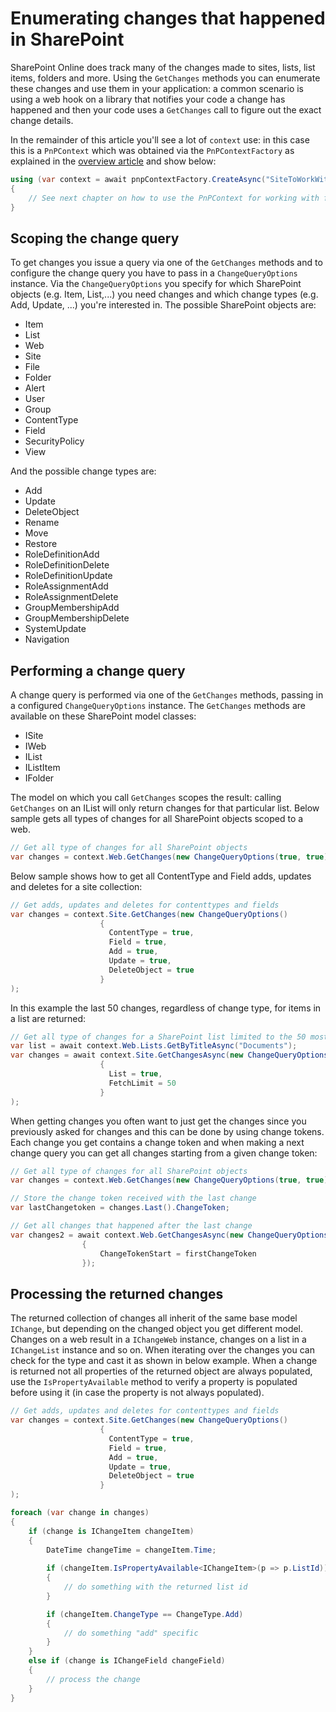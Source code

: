 # Enumerating changes that happened in SharePoint

SharePoint Online does track many of the changes made to sites, lists, list items, folders and more. Using the `GetChanges` methods you can enumerate these changes and use them in your application: a common scenario is using a web hook on a library that notifies your code a change has happened and then your code uses a `GetChanges` call to figure out the exact change details.

In the remainder of this article you'll see a lot of `context` use: in this case this is a `PnPContext` which was obtained via the `PnPContextFactory` as explained in the [overview article](readme.md) and show below:

```csharp
using (var context = await pnpContextFactory.CreateAsync("SiteToWorkWith"))
{
    // See next chapter on how to use the PnPContext for working with files
}
```

## Scoping the change query

To get changes you issue a query via one of the `GetChanges` methods and to configure the change query you have to pass in a `ChangeQueryOptions` instance. Via the `ChangeQueryOptions` you specify for which SharePoint objects (e.g. Item, List,...) you need changes and which change types (e.g. Add, Update, ...) you're interested in. The possible SharePoint objects are:

- Item
- List
- Web
- Site
- File
- Folder
- Alert
- User
- Group
- ContentType
- Field
- SecurityPolicy
- View

And the possible change types are:

- Add
- Update
- DeleteObject
- Rename
- Move
- Restore
- RoleDefinitionAdd
- RoleDefinitionDelete
- RoleDefinitionUpdate
- RoleAssignmentAdd
- RoleAssignmentDelete
- GroupMembershipAdd
- GroupMembershipDelete
- SystemUpdate
- Navigation

## Performing a change query

A change query is performed via one of the `GetChanges` methods, passing in a configured `ChangeQueryOptions` instance. The `GetChanges` methods are available on these SharePoint model classes:

- ISite
- IWeb
- IList
- IListItem
- IFolder

The model on which you call `GetChanges` scopes the result: calling `GetChanges` on an IList will only return changes for that particular list. Below sample gets all types of changes for all SharePoint objects scoped to a web.

```csharp
// Get all type of changes for all SharePoint objects
var changes = context.Web.GetChanges(new ChangeQueryOptions(true, true));
```

Below sample shows how to get all ContentType and Field adds, updates and deletes for a site collection:

```csharp
// Get adds, updates and deletes for contenttypes and fields 
var changes = context.Site.GetChanges(new ChangeQueryOptions()
                    {
                      ContentType = true,  
                      Field = true,
                      Add = true,
                      Update = true,
                      DeleteObject = true
                    }
);
```

In this example the last 50 changes, regardless of change type, for items in a list are returned:

```csharp
// Get all type of changes for a SharePoint list limited to the 50 most recent changes
var list = await context.Web.Lists.GetByTitleAsync("Documents");
var changes = await context.Site.GetChangesAsync(new ChangeQueryOptions(false, true)
                    {
                      List = true,  
                      FetchLimit = 50
                    }
);
```

When getting changes you often want to just get the changes since you previously asked for changes and this can be done by using change tokens. Each change you get contains a change token and when making a next change query you can get all changes starting from a given change token:

```csharp
// Get all type of changes for all SharePoint objects
var changes = context.Web.GetChanges(new ChangeQueryOptions(true, true));

// Store the change token received with the last change
var lastChangetoken = changes.Last().ChangeToken;

// Get all changes that happened after the last change
var changes2 = await context.Web.GetChangesAsync(new ChangeQueryOptions(true, true)
                {
                    ChangeTokenStart = firstChangeToken
                });
```

## Processing the returned changes

The returned collection of changes all inherit of the same base model `IChange`, but depending on the changed object you get different model. Changes on a web result in a `IChangeWeb` instance, changes on a list in a `IChangeList` instance and so on. When iterating over the changes you can check for the type and cast it as shown in below example. When a change is returned not all properties of the returned object are always populated, use the `IsPropertyAvailable` method to verify a property is populated before using it (in case the property is not always populated).

```csharp
// Get adds, updates and deletes for contenttypes and fields 
var changes = context.Site.GetChanges(new ChangeQueryOptions()
                    {
                      ContentType = true,  
                      Field = true,
                      Add = true,
                      Update = true,
                      DeleteObject = true
                    }
);

foreach (var change in changes)
{
    if (change is IChangeItem changeItem)
    {
        DateTime changeTime = changeItem.Time;
        
        if (changeItem.IsPropertyAvailable<IChangeItem>(p => p.ListId))
        {
            // do something with the returned list id
        }      

        if (changeItem.ChangeType == ChangeType.Add)
        {
            // do something "add" specific
        }
    } 
    else if (change is IChangeField changeField)
    {
        // process the change
    }
}
```
